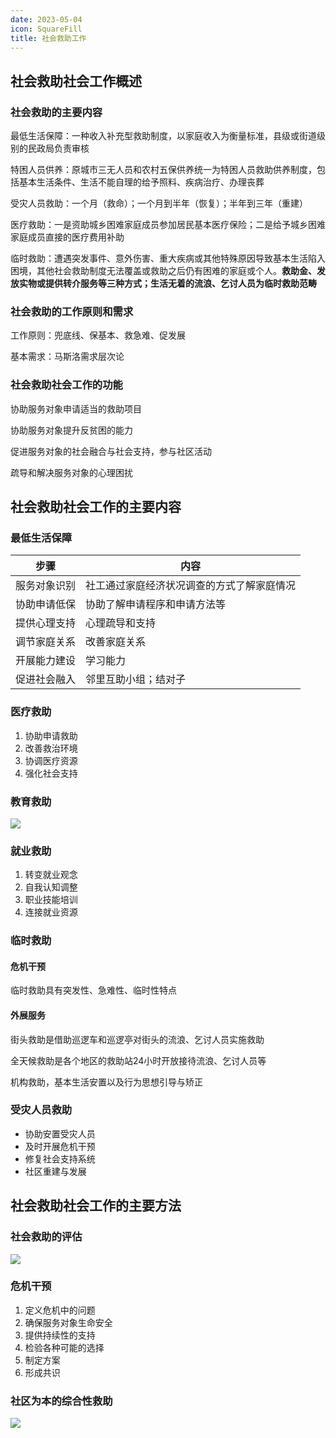 ```yaml
---
date: 2023-05-04
icon: SquareFill
title: 社会救助工作
---
```


## 社会救助社会工作概述

### 社会救助的主要内容<Badge text="必考" type="warning" />

最低生活保障：一种收入补充型救助制度，以家庭收入为衡量标准，县级或街道级别的民政局负责审核

特困人员供养：原城市三无人员和农村五保供养统一为特困人员救助供养制度，包括基本生活条件、生活不能自理的给予照料、疾病治疗、办理丧葬

受灾人员救助：一个月（救命）；一个月到半年（恢复）；半年到三年（重建）

医疗救助：一是资助城乡困难家庭成员参加居民基本医疗保险；二是给予城乡困难家庭成员直接的医疗费用补助

临时救助：遭遇突发事件、意外伤害、重大疾病或其他特殊原因导致基本生活陷入困境，其他社会救助制度无法覆盖或救助之后仍有困难的家庭或个人。**救助金、发放实物或提供转介服务等三种方式；生活无着的流浪、乞讨人员为临时救助范畴**

### 社会救助的工作原则和需求<Badge text="必考" type="warning" />

工作原则：兜底线、保基本、救急难、促发展

基本需求：马斯洛需求层次论

### 社会救助社会工作的功能<Badge text="了解" type="tip" />

协助服务对象申请适当的救助项目

协助服务对象提升反贫困的能力

促进服务对象的社会融合与社会支持，参与社区活动

疏导和解决服务对象的心理困扰

## 社会救助社会工作的主要内容

### 最低生活保障<Badge text="必考" type="warning" />

| 步骤         | 内容                                       |
| ------------ | ------------------------------------------ |
| 服务对象识别 | 社工通过家庭经济状况调查的方式了解家庭情况 |
| 协助申请低保 | 协助了解申请程序和申请方法等               |
| 提供心理支持 | 心理疏导和支持                             |
| 调节家庭关系 | 改善家庭关系                               |
| 开展能力建设 | 学习能力                                   |
| 促进社会融入 | 邻里互助小组；结对子                       |

### 医疗救助<Badge text="必考" type="warning" />

1. 协助申请救助
2. 改善救治环境
3. 协调医疗资源
4. 强化社会支持

### 教育救助<Badge text="重点" type="danger" />

![](https://file.iglooblog.top/social/教育救助.png)

### 就业救助<Badge text="重点" type="danger" />

1. 转变就业观念
2. 自我认知调整
3. 职业技能培训
4. 连接就业资源

### 临时救助<Badge text="必考" type="warning" />

#### 危机干预

临时救助具有突发性、急难性、临时性特点

#### 外展服务

街头救助是借助巡逻车和巡逻亭对街头的流浪、乞讨人员实施救助

全天候救助是各个地区的救助站24小时开放接待流浪、乞讨人员等

机构救助，基本生活安置以及行为思想引导与矫正

### 受灾人员救助<Badge text="了解" type="tip" />

- 协助安置受灾人员
- 及时开展危机干预
- 修复社会支持系统
- 社区重建与发展

## 社会救助社会工作的主要方法

### 社会救助的评估<Badge text="必考" type="warning" />

![](https://file.iglooblog.top/social/社会救助的评估.png)

### 危机干预<Badge text="了解" type="tip" />

1. 定义危机中的问题
2. 确保服务对象生命安全
3. 提供持续性的支持
4. 检验各种可能的选择
5. 制定方案
6. 形成共识

### 社区为本的综合性救助<Badge text="了解" type="tip" />

![](https://file.iglooblog.top/social/社区为本的综合性救助.png)
